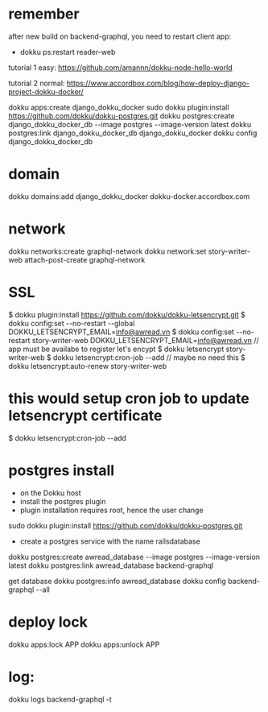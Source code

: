 # remember

after new build on backend-graphql, you need to restart client app:

- dokku ps:restart reader-web

tutorial 1 easy: https://github.com/amannn/dokku-node-hello-world

tutorial 2 normal: https://www.accordbox.com/blog/how-deploy-django-project-dokku-docker/

dokku apps:create django_dokku_docker
sudo dokku plugin:install https://github.com/dokku/dokku-postgres.git
dokku postgres:create django_dokku_docker_db --image postgres --image-version latest
dokku postgres:link django_dokku_docker_db django_dokku_docker
dokku config django_dokku_docker_db

# domain

dokku domains:add django_dokku_docker dokku-docker.accordbox.com

# network

dokku networks:create graphql-network
dokku network:set story-writer-web attach-post-create graphql-network

# SSL

$ dokku plugin:install https://github.com/dokku/dokku-letsencrypt.git
$ dokku config:set --no-restart --global DOKKU_LETSENCRYPT_EMAIL=info@awread.vn
$ dokku config:set --no-restart story-writer-web DOKKU_LETSENCRYPT_EMAIL=info@awread.vn
// app must be availabe to register let's encypt
$ dokku letsencrypt story-writer-web
$ dokku letsencrypt:cron-job --add
// maybe no need this
$ dokku letsencrypt:auto-renew story-writer-web

# this would setup cron job to update letsencrypt certificate

$ dokku letsencrypt:cron-job --add

# postgres install

- on the Dokku host
- install the postgres plugin
- plugin installation requires root, hence the user change

sudo dokku plugin:install https://github.com/dokku/dokku-postgres.git

- create a postgres service with the name railsdatabase

dokku postgres:create awread_database --image postgres --image-version latest
dokku postgres:link awread_database backend-graphql

get database
dokku postgres:info awread_database
dokku config backend-graphql --all

# deploy lock

dokku apps:lock APP
dokku apps:unlock APP

# log:

dokku logs backend-graphql -t
